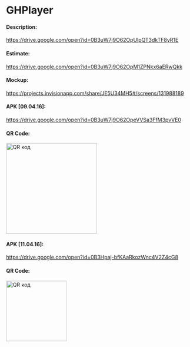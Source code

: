 # GHPlayer

<b><h4>Description:</h4></b> https://drive.google.com/open?id=0B3uW7j9O62OpUlpQT3dkTF8yR1E

<b><h4>Estimate:</h4></b> https://drive.google.com/open?id=0B3uW7j9O62OpM1ZPNkx6aERwQkk

<b><h4>Mockup:</h4></b> https://projects.invisionapp.com/share/JE5U34MH5#/screens/131988189

<b><h4>APK [09.04.16]:</h4></b> https://drive.google.com/open?id=0B3uW7j9O62OpeVVSa3FfM3pvVE0

<b><h4>QR Code:</h4></b> <a href="http://qrcoder.ru" target="_blank"><img src="http://qrcoder.ru/code/?https%3A%2F%2Fdrive.google.com%2Fopen%3Fid%3D0B3uW7j9O62OpeVVSa3FfM3pvVE0&6&0" width="246" height="246" border="0" title="QR код"></a>

<b><h4>APK [11.04.16]:</h4></b> https://drive.google.com/open?id=0B3Hpaj-bfKAaRkozWnc4V2Z4cG8

<b><h4>QR Code:</h4></b> <a href="http://qrcoder.ru" target="_blank"><img src="http://qrcoder.ru/code/?https%3A%2F%2Fdrive.google.com%2Fopen%3Fid%3D0B3Hpaj-bfKAaRkozWnc4V2Z4cG8&4&0" width="164" height="164" border="0" title="QR код"></a>
